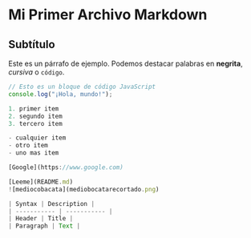 # Mi Primer Archivo Markdown

## Subtítulo

Este es un párrafo de ejemplo. Podemos destacar palabras en **negrita**, *cursiva* o `código`.

```javascript
// Esto es un bloque de código JavaScript 
console.log("¡Hola, mundo!");

1. primer item
2. segundo item
3. tercero item

- cualquier item
- otro item
- uno mas item

[Google](https://www.google.com)

[Leeme](README.md)
![mediocobacata](mediobocatarecortado.png)

| Syntax | Description |
| ----------- | ----------- |
| Header | Title |
| Paragraph | Text |